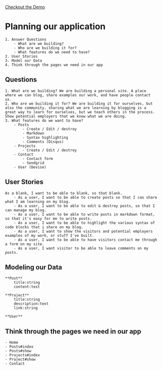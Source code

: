 [Checkout the Demo](https://aqueous-ocean-6289.herokuapp.com/)

# Planning our application
	1. Answer Questions
		- What are we building?
		- Who are we building it for?
		- What features do we need to have?
	2. User Stories
	3. Model our Data
	4. Think through the pages we need in our app

## Questions

	1. What are we building? We are building a personal site. A place where we can blog, share examples our work, and have people contact us.
	2. Who are we building it for? We are building it for ourselves, but also the community. sharing what we are learning by blogging is a great way to learn for ourselves, but we teach others in the process. Show potential employers that we know what we are doing.
	3. What features do we want to have?
		- Posts
			- Create / Edit / destroy
			- Markdown
			- Syntax highlighting
			- Comments (Disqus)
		- Projects
			- Create / Edit / destroy
		- Contact
			- Contact form
			- Sendgrid
		- User (Devise)

## User Stories

	As a blank, I want to be able to blank, so that blank.
		- As a user, I want to be able to create posts so that I can share what I am learning on my blog.
		- As a user, I want to be able to edit & destroy posts, so that I can manage my blog.
		- As a user, I want to be able to write posts in markdown format, so that it's easy for me to write posts.
		- As a user, I want to be able to highlight the various syntax of code blocks that i share on my blog.
		- As a user, I want to show the visitors and potential employers examples of my work, or stuff I've built.
		- As a user, I want to be able to have visitors contact me through a form on my site.
		- As a user, I want visitor to be able to leave comments on my posts.

## Modeling our Data

	**Post**
		title:string
		content:text

	**Project**
		title:string
		description:text
		link:string

	**User**

## Think through the pages we need in our app

	- Home
	- Posts#index
	- Posts#show
	- Projects#index
	- Project#show
	- Contact
